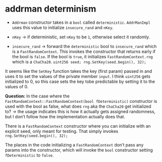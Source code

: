 # addrman determinism

* `Addrman` constructor takes in a `bool` called
`deterministic`. `AddrManImpl` uses this value to initialize `insecure_rand`
and `nKey`.

* `nKey` -> if deterministic, set `nKey` to be `1`, otherwise select it randomly.

* `insecure_rand` -> forward the `deterministic` bool to `insecure_rand` which is
a `FastRandomContext`. This invokes the constructor that returns early if the
bool is `false`. If the bool is `true`, it initializes `FastRandomContext.rng`
which is a `ChaCha20`.  ``` uint256 seed; rng.SetKey(seed.begin(), 32); ```

It seems like the `SetKey` function takes the key (first param) passed in and
uses it to set the values of the private member `input`. I think `uint256` gets
initialized to 0, so this case sets the key tobe predictable by setting it to
the values of 0.

**Question:** In the case where the `FastRandomContext::FastRandomContext(bool
fDeterministic)` constructor is used with the bool as false, what does `rng`
aka the `ChaCha20` get initialized to? -> the usage indicates this is how it
actually gets assigned randomness, but I don’t follow how the implementation
actually does that.

There is a `FastRandomContext` constructor where you can initialize with an
explicit seed, only meant for testing. That simply invokes
`rng.SetKey(seed.begin(), 32);`

The places in the code initializing a `FastRandomContext` don’t pass any params
into the constructor, which will invoke the `bool` constructor setting
`fDeterministic` to `false`.
